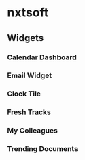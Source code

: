 # nxtsoft

## Widgets

### Calendar Dashboard

### Email Widget

### Clock Tile

### Fresh Tracks

### My Colleagues

### Trending Documents 

